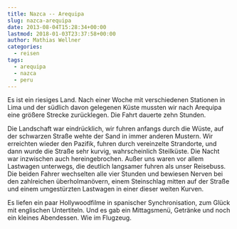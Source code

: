 ```yaml
---
title: Nazca -- Arequipa
slug: nazca-arequipa
date: 2013-08-04T15:28:34+00:00
lastmod: 2018-01-03T23:37:58+00:00
author: Mathias Wellner
categories:
  - reisen
tags:
  - arequipa
  - nazca
  - peru
---
```

Es ist ein riesiges Land. Nach einer Woche mit verschiedenen Stationen in Lima und der südlich davon gelegenen Küste mussten wir nach Arequipa eine größere Strecke zurücklegen. Die Fahrt dauerte zehn Stunden. 

Die Landschaft war eindrücklich, wir fuhren anfangs durch die Wüste, auf der schwarzen Straße wehte der Sand in immer anderen Mustern. Wir erreichten wieder den Pazifik, fuhren durch vereinzelte Strandorte, und dann wurde die Straße sehr kurvig, wahrscheinlich Steilküste. Die Nacht war inzwischen auch hereingebrochen. Außer uns waren vor allem Lastwagen unterwegs, die deutlich langsamer fuhren als unser Reisebuss. Die beiden Fahrer wechselten alle vier Stunden und bewiesen Nerven bei den zahlreichen überholmanövern, einem Steinschlag mitten auf der Straße und einem umgestürzten Lastwagen in einer dieser weiten Kurven. 

Es liefen ein paar Hollywoodfilme in spanischer Synchronisation, zum Glück mit englischen Untertiteln. Und es gab ein Mittagsmenü, Getränke und noch ein kleines Abendessen. Wie im Flugzeug.